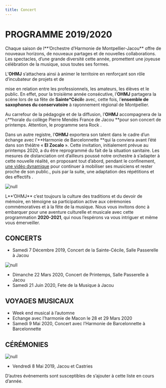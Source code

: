 ```yaml
---
title: Concert
---
```

# PROGRAMME 2019/2020

Chaque  saison  de  l**’Orchestre  d’Harmonie  de  Montpellier-Jacou**  offre  de  nouveaux  horizons,  de nouveaux partages et de nouvelles collaborations. Les spectacles, d’une grande diversité cette année, promettent une joyeuse célébration de la musique, sous toutes ses formes.

L’**OHMJ** s’attachera ainsi à animer le territoire en renforçant son rôle d’incubateur de projets et de 

mise  en  relation  entre  les  professionnels,  les  amateurs,  les  élèves  et  le  public.  En  effet,  pour  la troisième année consécutive, l’**OHMJ** partagera la scène lors de sa fête de **Sainte*Cécil**e avec, cette fois, l’**ensemble de saxophones du conservatoire** à rayonnement régional de Montpellier.

Au carrefour de la pédagogie et de la diffusion, l’**OHMJ** accompagnera de la c**horale du collège Pierre Mendès France de Jacou **pour son concert de printemps. Attention, le programme sera Rock .

Dans un autre  registre, l’**OHMJ**  exportera son talent dans le cadre d’un échange avec l’**Harmonie  de Barcelonnette **qui la conviera avant l’été dans son  théâtre « **El Zocalo** ». Cette invitation, initialement prévue au  printemps  2020, a  du être  reprogrammé  du  fait  de la  situation  sanitaire.  Les mesures  de distanciation ont d’ailleurs poussé notre orchestre à s’adapter à cette nouvelle  réalité, en proposant tout d’abord, pendant le confinement, [une vidéo dynamique](https://www.facebook.com/OHMJ34/videos/706696563425850/) pour continuer à mobiliser ses musiciens et rester proche de son public., puis par la suite, une adaptation des répétitions et des effectifs . 

![null](/docs/.vuepress/dist/clip1.jpg)

L**’OHMJ** c’est toujours la culture des traditions et du devoir de mémoire, en témoigne sa  participation active aux cérémonies commémoratives et à la fête de la musique. Nous vous invitons donc à embarquer pour une aventure culturelle et musicale avec cette programmation  **2020-2021**, qui nous l’espérons va vous intriguer et même vous émerveiller.

## CONCERTS

* Samedi 7 Décembre 2019, Concert de la Sainte-Cécile, Salle Passerelle à Jacou

![null](/docs/.vuepress/dist/concert2.jpg)

* Dimanche 22 Mars 2020, Concert de Printemps, Salle Passerelle à Jacou
* Samedi 21 Juin 2020, Fete de la Musique à Jacou

## VOYAGES MUSICAUX

* Week end musical à l’automne
* Echange avec l’harmonie de Macon le 28 et 29 Mars 2020
* Samedi 9 Mai 2020, Concert avec l’Harmonie de Barcelonnette à Barcelonnette

## CÉRÉMONIES

![null](/docs/.vuepress/dist/ceremonie.jpg)

* Vendredi 8 Mai 2019, Jacou et Castries

D’autres événements sont susceptibles de  s’ajouter à cette liste en cours d’année.
